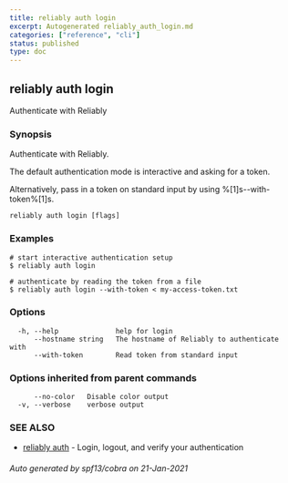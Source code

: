 ```yaml
---
title: reliably auth login
excerpt: Autogenerated reliably_auth_login.md
categories: ["reference", "cli"]
status: published
type: doc
---
```

## reliably auth login

Authenticate with Reliably

### Synopsis

Authenticate with Reliably.

The default authentication mode is interactive and asking for a token.

Alternatively, pass in a token on standard input by using %[1]s--with-token%[1]s.

```
reliably auth login [flags]
```

### Examples

```
# start interactive authentication setup
$ reliably auth login

# authenticate by reading the token from a file
$ reliably auth login --with-token < my-access-token.txt
```

### Options

```
  -h, --help              help for login
      --hostname string   The hostname of Reliably to authenticate with
      --with-token        Read token from standard input
```

### Options inherited from parent commands

```
      --no-color   Disable color output
  -v, --verbose    verbose output
```

### SEE ALSO

* [reliably auth](/reference/cli/reliably-auth/)	 - Login, logout, and verify your authentication

###### Auto generated by spf13/cobra on 21-Jan-2021
